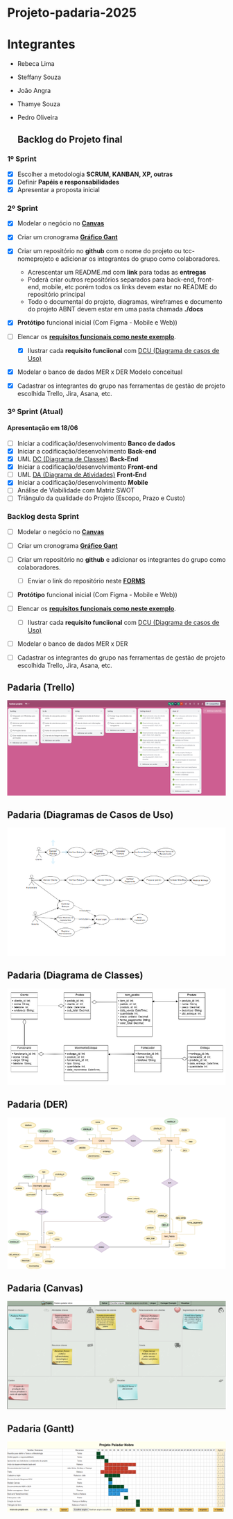 # Projeto-padaria-2025

# **Integrantes**
- Rebeca Lima
- Steffany Souza
- João Angra
- Thamye Souza
- Pedro Oliveira

  ## Backlog do Projeto final
### 1º Sprint
- [x] Escolher a metodologia **SCRUM, KANBAN, XP, outras**
- [x] Definir **Papéis e responsabilidades**
- [x] Apresentar a proposta inicial
  
### 2º Sprint 
- [X] Modelar o negócio no **[Canvas](https://wellifabio.github.io/canvas/)**
- [X] Criar um cronograma **[Gráfico Gant](https://wellifabio.github.io/gantt/)**
- [x] Criar um repositório no **github** com o nome do projeto ou tcc-nomeprojeto e adicionar os integrantes do grupo como colaboradores.
    - Acrescentar um README.md com **link** para todas as **entregas**
    - Poderá criar outros repositórios separados para back-end, front-end, mobile, etc porém todos os links devem estar no README do repositório principal
    - Todo o documental do projeto, diagramas, wireframes e documento do projeto ABNT devem estar em uma pasta chamada **./docs**
- [x] **Protótipo** funcional inicial (Com Figma - Mobile e Web))
- [ ] Elencar os **[requisitos funcionais como neste exemplo](./requisitos.md)**. 
    - [x] Ilustrar cada **requisito funciional** com [DCU (Diagrama de casos de Uso)](https://github.com/wellifabio/senai2024/tree/main/ds/3des/03-rms/aula02)
- [X] Modelar o banco de dados MER x DER Modelo conceitual
- [x] Cadastrar os integrantes do grupo nas ferramentas de gestão de projeto escolhida Trello, Jira, Asana, etc.


### 3º Sprint (Atual)
#### Apresentação em 18/06

- [ ] Iniciar a codificação/desenvolvimento **Banco de dados**
- [X] Iniciar a codificação/desenvolvimento **Back-end**
- [X] UML [DC (Diagrama de Classes)](https://github.com/wellifabio/senai2024/tree/main/ds/3des/03-rms/aula03) **Back-End**
- [X] Iniciar a codificação/desenvolvimento **Front-end**
- [ ] UML [DA (Diagrama de Atividades)](../../02-pbe2/aula10/README.md) **Front-End**
- [X] Iniciar a codificação/desenvolvimento **Mobile**
- [ ] Análise de Viabilidade com Matriz SWOT
- [ ] Triângulo da qualidade do Projeto (Escopo, Prazo e Custo)

### Backlog desta Sprint
- [ ] Modelar o negócio no **[Canvas](https://wellifabio.github.io/canvas/)**
- [ ] Criar um cronograma **[Gráfico Gant](https://wellifabio.github.io/gantt/)**
- [ ] Criar um repositório no **github** e adicionar os integrantes do grupo como colaboradores.
    - [ ] Enviar o link do repositório neste **[FORMS](https://docs.google.com/forms/d/e/1FAIpQLSdQFCwZJLTHT7JLSeKzwsJa9NJqV4QQ1FKrmGqT6vaZVynukw/viewform?usp=dialog)**
- [ ] **Protótipo** funcional inicial (Com Figma - Mobile e Web))
- [ ] Elencar os **[requisitos funcionais como neste exemplo](./requisitos.md)**. 
    - [ ] Ilustrar cada **requisito funciional** com [DCU (Diagrama de casos de Uso)](https://github.com/wellifabio/senai2024/tree/main/ds/3des/03-rms/aula02)
- [ ] Modelar o banco de dados MER x DER
- [ ] Cadastrar os integrantes do grupo nas ferramentas de gestão de projeto escolhida Trello, Jira, Asana, etc.


## Padaria (Trello)
![](./docs/Trello.png)

## Padaria (Diagramas de Casos de Uso)
![](./docs/Diagrama%20Cantina.png)

## Padaria (Diagrama de Classes)
![](./docs/Diagrama_de_Classes.png)


## Padaria (DER)
![](./docs/DER%20padaria.png)

## Padaria (Canvas)
![](./docs/Canvas.png)

## Padaria (Gantt)
![](./docs/Gantt.png)


